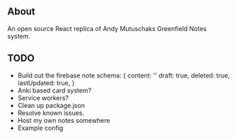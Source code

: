 ## About

An open source React replica of Andy Mutuschaks Greenfield Notes system.

## TODO

- Build out the firebase note schema:
    {
        content: ''
        draft: true,
        deleted: true,
        lastUpdated: true,
    }
- Anki based card system?
- Service workers? 
- Clean up package.json
- Resolve known issues.
- Host my own notes somewhere
- Example config